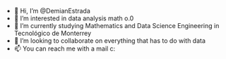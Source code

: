 - 👋 Hi, I’m @DemianEstrada
- 👀 I’m interested in data analysis math o.0
- 🌱 I’m currently studying Mathematics and Data Science Engineering in Tecnológico de Monterrey
- 💞️ I’m looking to collaborate on everything that has to do with data
- 📫 You can reach me with a mail c:

